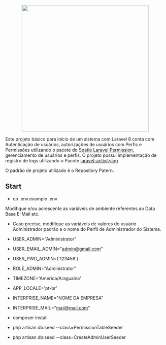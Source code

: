 <p align="center"><a href="https://laravel.com" target="_blank">
<img src="https://raw.githubusercontent.com/laravel/art/master/logo-lockup/5%20SVG/2%20CMYK/1%20Full%20Color/laravel-logolockup-cmyk-red.svg" width="400"></a></p>

Este projeto básico para início de um sistema com Laravel 8 conta com Autenticação de usuários, autorizações de usuários com Perfis e Permissões utilizando o pacote do <a href="#">Spatie</a> <a href="https://github.com/spatie/laravel-permission">Laravel Permission</a>, gerenciamento de usuários e perfis. 
O projeto possui implementação de registro de logs utilizando o Pacote <a href="https://github.com/spatie/laravel-activitylog">laravel-activitylog</a>

O padrão de projeto utilizado é o Repository Patern.


## Start

- cp .env.example .env

Modifique e/ou acrescente as variáveis de ambiente referentes ao Data Base
E-Mail etc.

- Caso precise, modifique as variáveis de valores do usuário Administrador padrão e o nome 
do Perfil de Administrador do Sistema.

- USER_ADMIN="Administrator"
- USER_EMAIL_ADMIN="admin@gmail.com"
- USER_PWD_ADMIN=('123456')

- ROLE_ADMIN="Administrator"

- TIMEZONE='America/Araguaina'
- APP_LOCALE='pt-br'

- INTERPRISE_NAME="NOME DA EMPRESA"
- INTERPRISE_MAIL="mail@mail.com"

- composer install
- php artisan db:seed --class=PermissionTableSeeder
- php artisan db:seed --class=CreateAdminUserSeeder
